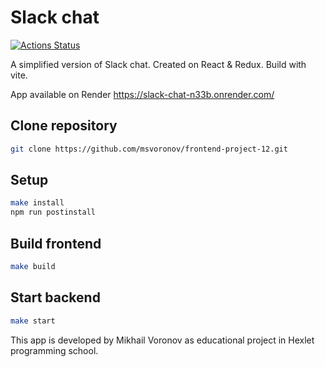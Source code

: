 # Slack chat

[![Actions Status](https://github.com/msvoronov/frontend-project-12/actions/workflows/hexlet-check.yml/badge.svg)](https://github.com/msvoronov/frontend-project-12/actions)

A simplified version of Slack chat.
Created on React & Redux. Build with vite.

App available on Render
https://slack-chat-n33b.onrender.com/

## Clone repository

```bash
git clone https://github.com/msvoronov/frontend-project-12.git
```

## Setup

```bash
make install
npm run postinstall
```

## Build frontend

```bash
make build
```

## Start backend

```bash
make start
```

This app is developed by Mikhail Voronov as educational project in Hexlet programming school.